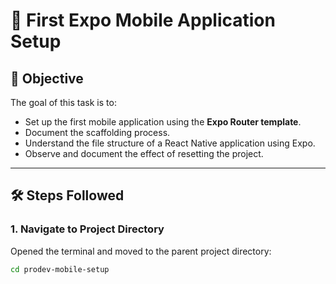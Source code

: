 # 📱 First Expo Mobile Application Setup

## 🎯 Objective
The goal of this task is to:
- Set up the first mobile application using the **Expo Router template**.
- Document the scaffolding process.
- Understand the file structure of a React Native application using Expo.
- Observe and document the effect of resetting the project.

---

## 🛠️ Steps Followed

### 1. Navigate to Project Directory
Opened the terminal and moved to the parent project directory:
```bash
cd prodev-mobile-setup
